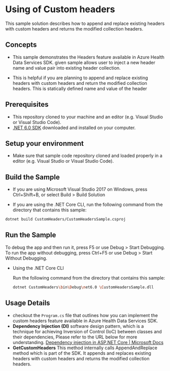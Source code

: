 # Using of Custom headers

This sample solution describes how to append and replace existing headers with custom headers and returns the modified collection headers. 

## Concepts
- This sample demonstrates the Headers feature available in Azure Health Data Services SDK. given sample allows user to inject a new header name and value pair into existing header collection.  

- This is helpful if you are planning to append and replace existing headers with custom headers and return the modified collection headers. This is statically defined name and value of the header 
## Prerequisites

- This repository cloned to your machine and an editor (e.g. Visual Studio or Visual Studio Code).
- [.NET 6.0 SDK](https://dotnet.microsoft.com/download) downloaded and installed on your computer.

## Setup your environment

- Make sure that sample code repository cloned and loaded properly in a editor (e.g. Visual Studio or Visual Studio Code).

## Build the Sample 

- If you are using Microsoft Visual Studio 2017 on Windows, press Ctrl+Shift+B, or select Build > Build Solution 

- If you are using the .NET Core CLI, run the following command from the directory that contains this sample: 

```bash
dotnet build CustomHeaders/CustomHeadersSample.csproj 
```

## Run the Sample 

To debug the app and then run it, press F5 or use Debug > Start Debugging. To run the app without debugging, press Ctrl+F5 or use Debug > Start Without Debugging. 

- Using the .NET Core CLI 

    Run the following command from the directory that contains this sample: 

    ```bash
    dotnet CustomHeaders\bin\Debug\net6.0 \CustomHeadersSample.dll
    ```

## Usage Details

- checkout the `Program.cs` file that outlines how you can implement the custom headers feature available in Azure Health Data Services SDK.
- **Dependency Injection (DI)** software design pattern, which is a technique for achieving Inversion of Control (IoC) between classes and their dependencies, Please refer to the URL below for more understanding.
[Dependency injection in ASP.NET Core | Microsoft Docs](https://docs.microsoft.com/en-us/aspnet/core/fundamentals/dependency-injection?view=aspnetcore-6.0)
- **GetCustomHeaders** This method internally calls AppendAndReplace method which is part of the SDK. It appends and replaces existing headers with custom headers and returns the modified collection headers. 
